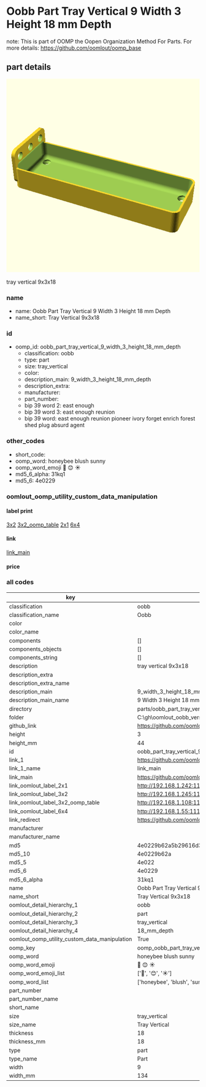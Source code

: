 # Oobb Part Tray Vertical 9 Width 3 Height 18 mm Depth  

note: This is part of OOMP the Oopen Organization Method For Parts. For more details: https://github.com/oomlout/oomp_base

##  part details
  

[![](3dpr.png)](3dpr.png)

tray vertical 9x3x18



### name
* name: Oobb Part Tray Vertical 9 Width 3 Height 18 mm Depth
* name_short: Tray Vertical 9x3x18 
### id
* oomp_id: oobb_part_tray_vertical_9_width_3_height_18_mm_depth
  * classification: oobb
  * type: part
  * size: tray_vertical
  * color: 
  * description_main: 9_width_3_height_18_mm_depth
  * description_extra: 
  * manufacturer: 
  * part_number: 
  * bip 39 word 2: east enough
  * bip 39 word 3: east enough reunion
  * bip 39 word: east enough reunion pioneer ivory forget enrich forest shed plug absurd agent

### other_codes
* short_code: 
* oomp_word: honeybee blush sunny
* oomp_word_emoji :honeybee: :blush: :sunny:
* md5_6_alpha: 31kq1
* md5_6: 4e0229






### oomlout_oomp_utility_custom_data_manipulation
#### label print
[3x2](http://192.168.1.245:1112/?label=oomp%2031kq1)
[3x2_oomp_table](http://192.168.1.108:1112/?label=oomp%2031kq1)
[2x1](http://192.168.1.242:1112/?label=oomp%2031kq1)
[6x4](http://192.168.1.55:1112/?label=oomp%2031kq1)    

#### link

[link_main](https://github.com/oomlout/oomlout_oobb_version_4_generated_parts/tree/main/navigation_oomp/oobb/part/tray_vertical/9_width_3_height_18_mm_depth/part)                              

#### price







### all codes 
| key | value |  
| --- | --- |  
| classification | oobb |  
| classification_name | Oobb |  
| color |  |  
| color_name |  |  
| components | [] |  
| components_objects | [] |  
| components_string | [] |  
| description | tray vertical 9x3x18 |  
| description_extra |  |  
| description_extra_name |  |  
| description_main | 9_width_3_height_18_mm_depth |  
| description_main_name | 9 Width 3 Height 18 mm Depth |  
| directory | parts/oobb_part_tray_vertical_9_width_3_height_18_mm_depth |  
| folder | C:\gh\oomlout_oobb_version_4_generated_parts\parts\oobb_part_tray_vertical_9_width_3_height_18_mm_depth |  
| github_link | https://github.com/oomlout/oomlout_oomp_part_src/tree/main/parts/oobb_part_tray_vertical_9_width_3_height_18_mm_depth |  
| height | 3 |  
| height_mm | 44 |  
| id | oobb_part_tray_vertical_9_width_3_height_18_mm_depth |  
| link_1 | https://github.com/oomlout/oomlout_oobb_version_4_generated_parts/tree/main/navigation_oomp/oobb/part/tray_vertical/9_width_3_height_18_mm_depth/part |  
| link_1_name | link_main |  
| link_main | https://github.com/oomlout/oomlout_oobb_version_4_generated_parts/tree/main/navigation_oomp/oobb/part/tray_vertical/9_width_3_height_18_mm_depth/part |  
| link_oomlout_label_2x1 | http://192.168.1.242:1112/?label=oomp%2031kq1 |  
| link_oomlout_label_3x2 | http://192.168.1.245:1112/?label=oomp%2031kq1 |  
| link_oomlout_label_3x2_oomp_table | http://192.168.1.108:1112/?label=oomp%2031kq1 |  
| link_oomlout_label_6x4 | http://192.168.1.55:1112/?label=oomp%2031kq1 |  
| link_redirect | https://github.com/oomlout/oomlout_oobb_version_4_generated_parts/tree/main/parts/oobb_tray_vertical_09_03_18 |  
| manufacturer |  |  
| manufacturer_name |  |  
| md5 | 4e0229b62a5b29616d3b7a537092ba2d |  
| md5_10 | 4e0229b62a |  
| md5_5 | 4e022 |  
| md5_6 | 4e0229 |  
| md5_6_alpha | 31kq1 |  
| name | Oobb Part Tray Vertical 9 Width 3 Height 18 mm Depth |  
| name_short | Tray Vertical 9x3x18  |  
| oomlout_detail_hierarchy_1 | oobb |  
| oomlout_detail_hierarchy_2 | part |  
| oomlout_detail_hierarchy_3 | tray_vertical |  
| oomlout_detail_hierarchy_4 | 18_mm_depth |  
| oomlout_oomp_utility_custom_data_manipulation | True |  
| oomp_key | oomp_oobb_part_tray_vertical_9_width_3_height_18_mm_depth |  
| oomp_word | honeybee blush sunny |  
| oomp_word_emoji | :honeybee: :blush: :sunny: |  
| oomp_word_emoji_list | [':honeybee:', ':blush:', ':sunny:'] |  
| oomp_word_list | ['honeybee', 'blush', 'sunny'] |  
| part_number |  |  
| part_number_name |  |  
| short_name |  |  
| size | tray_vertical |  
| size_name | Tray Vertical |  
| thickness | 18 |  
| thickness_mm | 18 |  
| type | part |  
| type_name | Part |  
| width | 9 |  
| width_mm | 134 |  
